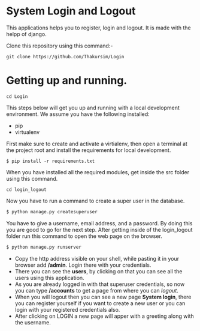 # System Login and Logout
 
This applications helps you to register, login and logout. 
It is made with the helpp of django. 

Clone this repository using this command:-

   `git clone https://github.com/Thakursim/Login`

# Getting up and running.
`cd Login`

This steps below will get you up and running with a local development environment. We assume you have the following installed:

  - pip
  - virtualenv

First make sure to create and activate a virtialenv, then open a terminal at the project root and install the requirements for local development.

    $ pip install -r requirements.txt 

When you have installed all the required modules, get inside the src folder using this command. 

`cd login_logout`

Now you have to run a command to create a super user in the database. 
```sh
$ python manage.py createsuperuser
```
  You have to give a username, email address, and a password. By doing this you are good to go for the next step. 
 After getting inside of the login_logout folder run this command to open the web page on the browser. 
 ```sh
 $ python manage.py runserver
 ```

- Copy the http address visible on your shell, while pasting it in your browser add **/admin**.
Login there with your credentials. 
- There you can see the **users**, by clicking on that you can see all the users using this application. 
- As you are already logged in with that superuser credentials, so now you can type **/accounts** to get a page from where you can *logout*.
- When you will logout then you can see a new page **System login**,  there you can register yourself if you want to create a new user or you can login with your registered credentials also.
- After clicking on LOGIN a new page will apper with a greeting along with the username. 


